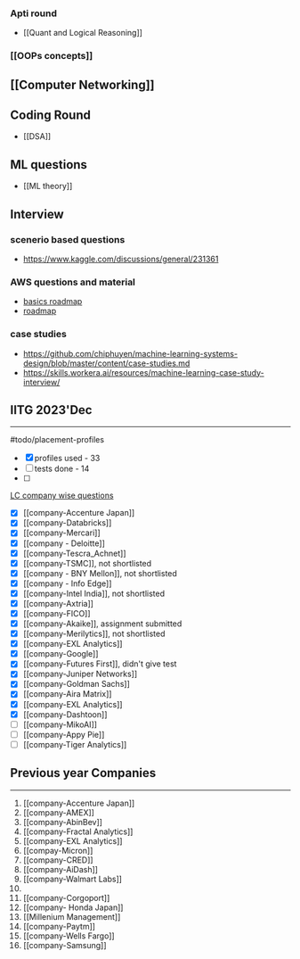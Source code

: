 
### Apti round
- [[Quant and Logical Reasoning]]

### [[OOPs concepts]]

## [[Computer Networking]]

## Coding Round
- [[DSA]]

## ML questions

- [[ML theory]]

## Interview
### scenerio based questions
- https://www.kaggle.com/discussions/general/231361
### AWS questions and material
- [basics roadmap](https://www.youtube.com/watch?v=LTH9m4HkeYY)
- [roadmap](https://coggle.it/diagram/ZNyWdlpO0W45uyGP/t/star-fundamental-aws-concepts-star/e32b8f30645ef1e3ac58b95a70c8eeeff3d0f53796c601930f3752cae1f959e6)
### case studies
- https://github.com/chiphuyen/machine-learning-systems-design/blob/master/content/case-studies.md
- https://skills.workera.ai/resources/machine-learning-case-study-interview/


## IITG 2023'Dec
---
#todo/placement-profiles
- [x] profiles used - 33
- [ ] tests done - 14
- [ ] 
[LC company wise questions](https://github.com/snehasishroy/leetcode-companywise-interview-questions/tree/master)

- [x] [[company-Accenture Japan]]
- [x] [[company-Databricks]]
- [x] [[company-Mercari]]
- [x] [[company - Deloitte]]
- [x] [[company-Tescra_Achnet]]
- [x] [[company-TSMC]], not shortlisted
- [x] [[company - BNY Mellon]], not shortlisted
- [x] [[company - Info Edge]]
- [x] [[company-Intel India]], not shortlisted
- [x] [[company-Axtria]]
- [x] [[company-FICO]]
- [x] [[company-Akaike]], assignment submitted
- [x] [[company-Merilytics]], not shortlisted
- [x] [[company-EXL Analytics]]
- [x] [[company-Google]]
- [x] [[company-Futures First]], didn't give test
- [x] [[company-Juniper Networks]]
- [x] [[company-Goldman Sachs]]
- [x] [[company-Aira Matrix]]
- [x]  [[company-EXL Analytics]]
- [x] [[company-Dashtoon]]
- [ ] [[company-MikoAI]]
- [ ] [[company-Appy Pie]]
- [ ] [[company-Tiger Analytics]]

## Previous year Companies
---
1. [[company-Accenture Japan]]
2. [[company-AMEX]]
3. [[company-AbinBev]]
4. [[company-Fractal Analytics]]
5. [[company-EXL Analytics]]
6. [[compay-Micron]]
7. [[company-CRED]]
8. [[company-AiDash]]
9. [[company-Walmart Labs]]
10. 
11. [[company-Corgoport]]
12. [[company- Honda Japan]]
13. [[Millenium Management]]
14. [[company-Paytm]]
15. [[company-Wells Fargo]]
16. [[company-Samsung]]
